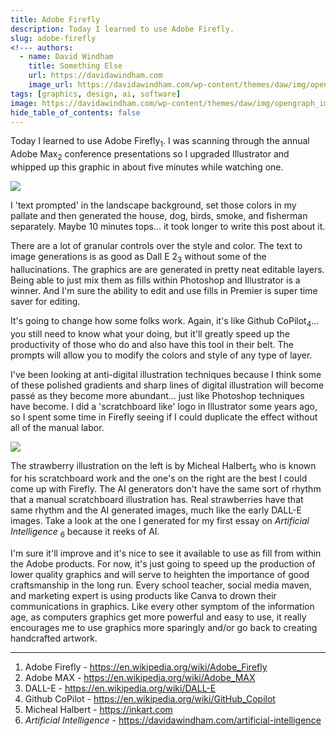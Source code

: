 ```yaml
---
title: Adobe Firefly
description: Today I learned to use Adobe Firefly. 
slug: adobe-firefly
<!--- authors:
  - name: David Windham
    title: Something Else
    url: https://davidawindham.com
    image_url: https://davidawindham.com/wp-content/themes/daw/img/opengraph_image.jpg -->
tags: [graphics, design, ai, software]
image: https://davidawindham.com/wp-content/themes/daw/img/opengraph_image.jpg
hide_table_of_contents: false
---
```


Today I learned to use Adobe Firefly<sub>1</sub>. I was scanning through the annual Adobe Max<sub>2</sub> conference presentations so I upgraded Illustrator and whipped up this graphic in about five minutes while watching one.

<!--truncate-->

![](/img/adobe_firefly.jpg)

I 'text prompted' in the landscape background, set those colors in my pallate and then generated the house, dog, birds, smoke, and fisherman separately. Maybe 10 minutes tops... it took longer to write this post about it.

There are a lot of granular controls over the style and color. The text to image generations is as good as Dall E 2<sub>3</sub> without some of the hallucinations. The graphics are are generated in pretty neat editable layers. Being able to just mix them as fills within Photoshop and Illustrator is a winner. And I'm sure the ability to edit and use fills in Premier is super time saver for editing. 

It's going to change how some folks work. Again, it's like Github CoPilot<sub>4</sub>... you still need to know what your doing, but it'll greatly speed up the productivity of those who do and also have this tool in their belt. The prompts will allow you to modify the colors and style of any type of layer. 

I've been looking at anti-digital illustration techniques because I think some of these polished gradients and sharp lines of digital illustration will become passé as they become more abundant... just like Photoshop techniques have become.  I did a 'scratchboard like' logo in Illustrator some years ago, so I spent some time in Firefly seeing if I could duplicate the effect without all of the manual labor.

![](/img/adobe_firefly_2.jpg)

The strawberry illustration on the left is by Micheal Halbert<sub>5</sub> who is known for his scratchboard work and the one's on the right are the best I could come up with Firefly. The AI generators don't have the same sort of rhythm that a manual scratchboard illustration has. Real strawberries have that same rhythm and the AI generated images, much like the early DALL-E images. Take a look at the one I generated for my first essay on _Artificial Intelligence_ <sub>6</sub> because it reeks of AI.

I'm sure it'll improve and it's nice to see it available to use as fill from within the Adobe products. For now, it's just going to speed up the production of lower quality graphics and will serve to heighten the importance of good craftsmanship in the long run. Every school teacher, social media maven, and marketing expert is using products like Canva to drown their communications in graphics. Like every other symptom of the information age, as computers graphics get more powerful and easy to use, it really encourages me to use graphics more sparingly and/or go back to creating handcrafted artwork.

---

1. Adobe Firefly - https://en.wikipedia.org/wiki/Adobe_Firefly
2. Adobe MAX - https://en.wikipedia.org/wiki/Adobe_MAX
3. DALL-E - https://en.wikipedia.org/wiki/DALL-E
4. Github CoPilot - https://en.wikipedia.org/wiki/GitHub_Copilot
5. Micheal Halbert - https://inkart.com
6. _Artificial Intelligence_ - https://davidawindham.com/artificial-intelligence
